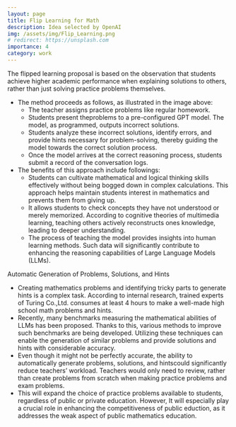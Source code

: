 ```yaml
---
layout: page
title: Flip Learning for Math
description: Idea selected by OpenAI
img: /assets/img/Flip_Learning.png
# redirect: https://unsplash.com
importance: 4
category: work
---
```


The flipped learning proposal is based on the observation that students achieve higher academic performance when explaining solutions to others, rather than just solving practice problems themselves.

- The method proceeds as follows, as illustrated in the image above:
    - The teacher assigns practice problems like regular homework.
    - Students present theproblems to a pre-configured GPT model. The model, as programmed,
    outputs incorrect solutions.
    - Students analyze these incorrect solutions, identify errors, and provide hints necessary for
    problem-solving, thereby guiding the model towards the correct solution process.
    - Once the model arrives at the correct reasoning process, students submit a record of the
    conversation logs.
- The benefits of this approach include followings:
    - Students can cultivate mathematical and logical thinking skills effectively without being
    bogged down in complex calculations. This approach helps maintain students interest in
    mathematics and prevents them from giving up.
    - It allows students to check concepts they have not understood or merely memorized.
    According to cognitive theories of multimedia learning, teaching others actively reconstructs
    ones knowledge, leading to deeper understanding.
    - The process of teaching the model provides insights into human learning methods. Such
    data will significantly contribute to enhancing the reasoning capabilities of Large Language
    Models (LLMs).
    
Automatic Generation of Problems, Solutions, and Hints
- Creating mathematics problems and identifying tricky parts to generate hints is a complex
task. According to internal research, trained experts of Turing Co.,Ltd. consumes at least 4
hours to make a well-made high school math problems and hints.
- Recently, many benchmarks measuring the mathematical abilities of LLMs has been proposed.
Thanks to this, various methods to improve such benchmarks are being developed. Utilizing
these techniques can enable the generation of similar problems and provide solutions and
hints with considerable accuracy.
- Even though it might not be perfectly accurate, the ability to automatically generate problems,
solutions, and hintscould significantly reduce teachers’ workload. Teachers would only need to
review, rather than create problems from scratch when making practice problems and exam
problems.
- This will expand the choice of practice problems available to students, regardless of public or
private education. However, It will especially play a crucial role in enhancing the
competitiveness of public eduction, as it addresses the weak aspect of public mathematics
education.